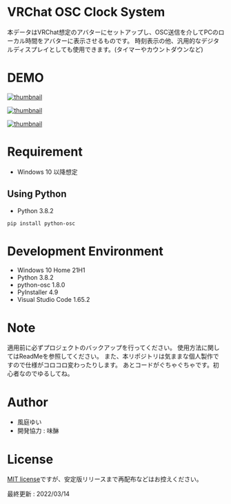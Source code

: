 # VRChat OSC Clock System

本データはVRChat想定のアバターにセットアップし、OSC送信を介してPCのローカル時間をアバターに表示させるものです。
時刻表示の他、汎用的なデジタルディスプレイとしても使用できます。(タイマーやカウントダウンなど)


# DEMO

[![thumbnail](https://pbs.twimg.com/ext_tw_video_thumb/1503126781372428290/pu/img/Gy-_ce05jCOU7y_P.jpg)](https://twitter.com/Yui0471/status/1503126841082593280/video/1)

[![thumbnail](https://pbs.twimg.com/media/FM2wWncaUAEF1nf?format=jpg&name=small)](https://twitter.com/Yui0471/status/1499048736651366400)

[![thumbnail](https://pbs.twimg.com/ext_tw_video_thumb/1499353688879792134/pu/img/IlerDZ5EB0G2FJcb.jpg)](https://twitter.com/Yui0471/status/1499353831645548552/video/1)


# Requirement

* Windows 10 以降想定


## Using Python

* Python 3.8.2

```bash
pip install python-osc
```

# Development Environment

* Windows 10 Home 21H1
* Python 3.8.2
* python-osc 1.8.0
* PyInstaller 4.9
* Visual Studio Code 1.65.2


# Note

適用前に必ずプロジェクトのバックアップを行ってください。
使用方法に関してはReadMeを参照してください。
また、本リポジトリは気ままな個人製作ですので仕様がコロコロ変わったりします。
あとコードがぐちゃぐちゃです。初心者なのでゆるしてね。


# Author

* 風庭ゆい
* 開発協力 : 味醂


# License

[MIT license](https://en.wikipedia.org/wiki/MIT_License)ですが、安定版リリースまで再配布などはお控えください。


最終更新 : 2022/03/14